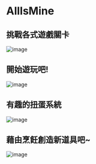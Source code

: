 # AllIsMine

## 挑戰各式遊戲關卡
![image](https://github.com/Bearww/AllIsMine/blob/Design/menu.gif)

## 開始遊玩吧!
![image](https://github.com/Bearww/AllIsMine/blob/Design/play.gif)

## 有趣的扭蛋系統
![image](https://github.com/Bearww/AllIsMine/blob/Design/gacha.gif)

## 藉由烹飪創造新道具吧~
![image](https://github.com/Bearww/AllIsMine/blob/Design/cook.gif)
